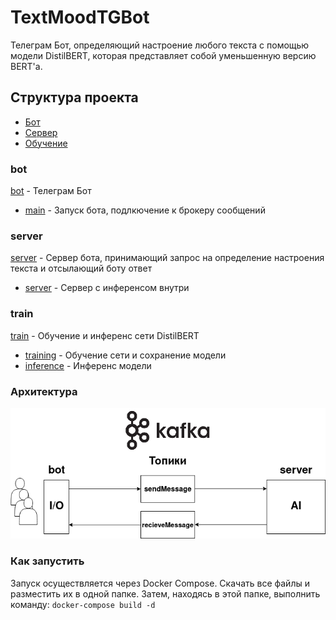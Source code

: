 # TextMoodTGBot
Телеграм Бот, определяющий настроение любого текста с помощью модели DistilBERT, которая представляет собой уменьшенную версию BERT'а.

## Структура проекта
- [Бот](#bot)
- [Сервер](#server)
- [Обучение](#train)

### bot
[bot](/bot) - Телеграм Бот

- [main](/bot/bot.py) - Запуск бота, подлкючение к брокеру сообщений


### server
[server](/server) - Сервер бота, принимающий запрос на определение настроения текста и отсылающий боту ответ

- [server](server/server.py) - Сервер с инференсом внутри

### train
[train](/training) - Обучение и инференс сети DistilBERT

- [training](/training/train.ipynb) - Обучение сети и сохранение модели
- [inference](/training/inference.ipynb) - Инференс модели

### Архитектура

![Архитектура](architecture.png)

### Как запустить

Запуск осуществляется через Docker Compose.
Скачать все файлы и разместить их в одной папке. Затем, находясь в этой папке, выполнить команду: `docker-compose build -d`
